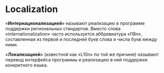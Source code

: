 # Localization

«**Интернационализацией**» называют реализацию в программе поддержки региональных стандартов. Вместо слова «internationalization» часто используется аббревиатура «I18n», составленная из первой и последней букв слова и числа букв между ними.

«**Локализацией**» \(известной как «L10n» по той же причине\) называют перевод интерфейса программы и реализацию в ней поддержки конкретного языка.

